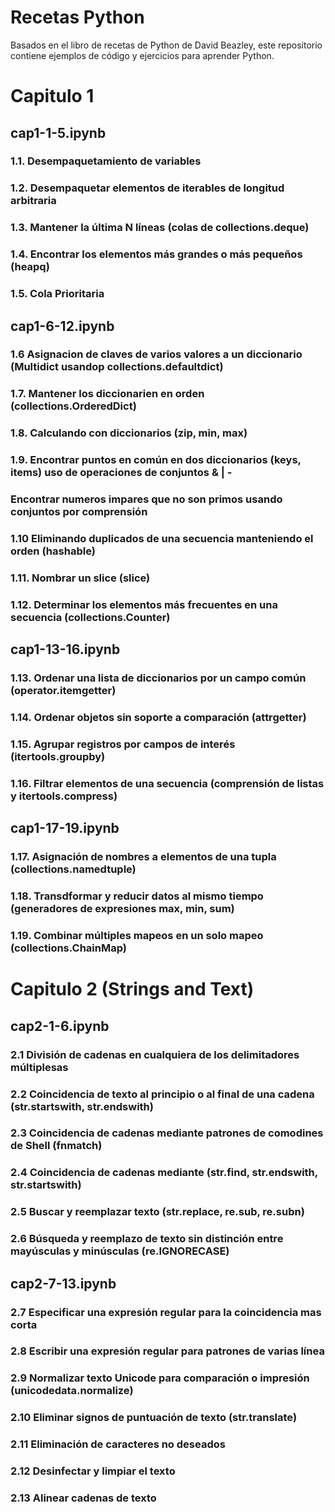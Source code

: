 # Recetas Python

Basados en el libro de recetas de Python de David Beazley, este repositorio contiene ejemplos de código y ejercicios para aprender Python.

# Capitulo 1

## cap1-1-5.ipynb

### 1.1. Desempaquetamiento de variables
### 1.2. Desempaquetar elementos de iterables de longitud arbitraria
### 1.3. Mantener la última N líneas (colas de collections.deque)
### 1.4. Encontrar los elementos más grandes o más pequeños (heapq)
### 1.5. Cola Prioritaria

## cap1-6-12.ipynb

### 1.6 Asignacion de claves de varios valores a un diccionario (Multidict usandop collections.defaultdict)
### 1.7. Mantener los diccionarien en orden (collections.OrderedDict)
### 1.8. Calculando con diccionarios (zip, min, max)
### 1.9. Encontrar puntos en común en dos diccionarios (keys, items) uso de operaciones de conjuntos & | -
### Encontrar numeros impares que no son primos usando conjuntos por comprensión
### 1.10 Eliminando duplicados de una secuencia manteniendo el orden (hashable)
### 1.11. Nombrar un slice (slice)
### 1.12. Determinar los elementos más frecuentes en una secuencia (collections.Counter)

## cap1-13-16.ipynb

### 1.13. Ordenar una lista de diccionarios por un campo común (operator.itemgetter)
### 1.14. Ordenar objetos sin soporte a comparación (attrgetter)
### 1.15. Agrupar registros por campos de interés (itertools.groupby)
### 1.16. Filtrar elementos de una secuencia (comprensión de listas y itertools.compress)

## cap1-17-19.ipynb

### 1.17. Asignación de nombres a elementos de una tupla (collections.namedtuple)
### 1.18. Transdformar y reducir datos al mismo tiempo (generadores de expresiones max, min, sum)
### 1.19. Combinar múltiples mapeos en un solo mapeo (collections.ChainMap)

# Capitulo 2 (Strings and Text)

## cap2-1-6.ipynb

### 2.1 División de cadenas en cualquiera de los delimitadores múltiplesas
### 2.2 Coincidencia de texto al principio o al final de una cadena (str.startswith, str.endswith)
### 2.3 Coincidencia de cadenas mediante patrones de comodines de Shell (fnmatch)
### 2.4 Coincidencia de cadenas mediante (str.find, str.endswith, str.startswith)
### 2.5 Buscar y reemplazar texto (str.replace, re.sub, re.subn)
### 2.6 Búsqueda y reemplazo de texto sin distinción entre mayúsculas y minúsculas (re.IGNORECASE)

## cap2-7-13.ipynb

### 2.7 Especificar una expresión regular para la coincidencia mas corta
### 2.8 Escribir una expresión regular para patrones de varias línea
### 2.9 Normalizar texto Unicode para comparación o impresión (unicodedata.normalize)
### 2.10 Eliminar signos de puntuación de texto (str.translate)
### 2.11 Eliminación de caracteres no deseados
### 2.12 Desinfectar y limpiar el texto
### 2.13 Alinear cadenas de texto